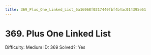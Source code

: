 ```yaml
---
title: 369_Plus_One_Linked_List_6a16068f0217440fbf4b4ac014395e51
---
```


# 369. Plus One Linked List

Difficulty: Medium
ID: 369
Solved?: Yes